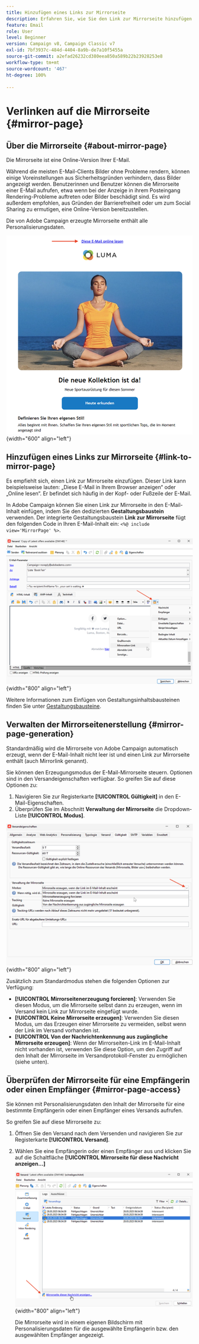 ```yaml
---
title: Hinzufügen eines Links zur Mirrorseite
description: Erfahren Sie, wie Sie den Link zur Mirrorseite hinzufügen und verwalten
feature: Email
role: User
level: Beginner
version: Campaign v8, Campaign Classic v7
exl-id: 7bf3937c-484d-4404-8a9b-de7a10f5455a
source-git-commit: a2efad26232cd380eea850a589b22b23928253e8
workflow-type: tm+mt
source-wordcount: '467'
ht-degree: 100%

---
```


# Verlinken auf die Mirrorseite {#mirror-page}

## Über die Mirrorseite {#about-mirror-page}

Die Mirrorseite ist eine Online-Version Ihrer E-Mail.

Während die meisten E-Mail-Clients Bilder ohne Probleme rendern, können einige Voreinstellungen aus Sicherheitsgründen verhindern, dass Bilder angezeigt werden. Benutzerinnen und Benutzer können die Mirrorseite einer E-Mail aufrufen, etwa wenn bei der Anzeige in ihrem Posteingang Rendering-Probleme auftreten oder Bilder beschädigt sind. Es wird außerdem empfohlen, aus Gründen der Barrierefreiheit oder um zum Social Sharing zu ermutigen, eine Online-Version bereitzustellen.

Die von Adobe Campaign erzeugte Mirrorseite enthält alle Personalisierungsdaten.

![Beispiel für einen Mirrorlink](assets/mirror-page-link.png){width="600" align="left"}

## Hinzufügen eines Links zur Mirrorseite {#link-to-mirror-page}

Es empfiehlt sich, einen Link zur Mirrorseite einzufügen. Dieser Link kann beispielsweise lauten: „Diese E-Mail in Ihrem Browser anzeigen“ oder „Online lesen“. Er befindet sich häufig in der Kopf- oder Fußzeile der E-Mail.

In Adobe Campaign können Sie einen Link zur Mirrorseite in den E-Mail-Inhalt einfügen, indem Sie den dedizierten **Gestaltungsbaustein** verwenden. Der integrierte Gestaltungsbaustein **Link zur Mirrorseite** fügt den folgenden Code in Ihren E-Mail-Inhalt ein: `<%@ include view='MirrorPage' %>`.

![](assets/mirror-page-insert.png){width="800" align="left"}


Weitere Informationen zum Einfügen von Gestaltungsinhaltsbausteinen finden Sie unter [Gestaltungsbausteine](personalization-blocks.md).

## Verwalten der Mirrorseitenerstellung {#mirror-page-generation}

Standardmäßig wird die Mirrorseite von Adobe Campaign automatisch erzeugt, wenn der E-Mail-Inhalt nicht leer ist und einen Link zur Mirrorseite enthält (auch Mirrorlink genannt).

Sie können den Erzeugungsmodus der E-Mail-Mirrorseite steuern. Optionen sind in den Versandeigenschaften verfügbar. So greifen Sie auf diese Optionen zu:

1. Navigieren Sie zur Registerkarte **[!UICONTROL Gültigkeit]** in den E-Mail-Eigenschaften.
1. Überprüfen Sie im Abschnitt **Verwaltung der Mirrorseite** die Dropdown-Liste **[!UICONTROL Modus]**.

![](assets/mirror-page-generation.png){width="800" align="left"}

Zusätzlich zum Standardmodus stehen die folgenden Optionen zur Verfügung:

* **[!UICONTROL Mirrorseitenerzeugung forcieren]**: Verwenden Sie diesen Modus, um die Mirrorseite selbst dann zu erzeugen, wenn im Versand kein Link zur Mirrorseite eingefügt wurde.
* **[!UICONTROL Keine Mirrorseite erzeugen]**: Verwenden Sie diesen Modus, um das Erzeugen einer Mirrorseite zu vermeiden, selbst wenn der Link im Versand vorhanden ist.
* **[!UICONTROL Von der Nachrichtenkennung aus zugängliche Mirrorseite erzeugen]**: Wenn der Mirrorseiten-Link im E-Mail-Inhalt nicht vorhanden ist, verwenden Sie diese Option, um den Zugriff auf den Inhalt der Mirrorseite im Versandprotokoll-Fenster zu ermöglichen (siehe unten).

## Überprüfen der Mirrorseite für eine Empfängerin oder einen Empfänger {#mirror-page-access}

Sie können mit Personalisierungsdaten den Inhalt der Mirrorseite für eine bestimmte Empfängerin oder einen Empfänger eines Versands aufrufen.

So greifen Sie auf diese Mirrorseite zu:

1. Öffnen Sie den Versand nach dem Versenden und navigieren Sie zur Registerkarte **[!UICONTROL Versand]**.

1. Wählen Sie eine Empfängerin oder einen Empfänger aus und klicken Sie auf die Schaltfläche **[!UICONTROL Mirrorseite für diese Nachricht anzeigen...]**

   ![](assets/mirror-page-display.png){width="800" align="left"}

   Die Mirrorseite wird in einem eigenen Bildschirm mit Personalisierungsdaten für die ausgewählte Empfängerin bzw. den ausgewählten Empfänger angezeigt.
